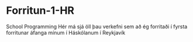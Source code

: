 # Forritun-1-HR
School Programming 
Hér má sjá öll þau verkefni sem að ég forritaði í fyrsta forritunar áfanga mínum í Háskólanum í Reykjavík
